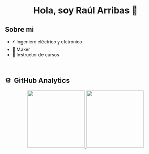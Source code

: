 <div align="center">
<h1 align="center">Hola, soy Raúl Arribas 👋</h1>
</div>

## Sobre mi
- ⚡ Ingeniero eléctrico y elctrónico
- 👷 Maker
- 📖 Instructor de cursos
<br>


## ⚙️ &nbsp;GitHub Analytics
<p align="center">
<a href="https://github.com/ArribasRaul">
  <img height="180em" src="https://github-readme-stats-eight-theta.vercel.app/api?username=ArribasRaul&show_icons=true&theme=algolia&include_all_commits=true&count_private=true"/>
  <img height="180em" src="https://github-readme-stats-eight-theta.vercel.app/api/top-langs/?username=ArribasRaul&layout=compact&langs_count=8&theme=algolia"/>
</a>
</p>
